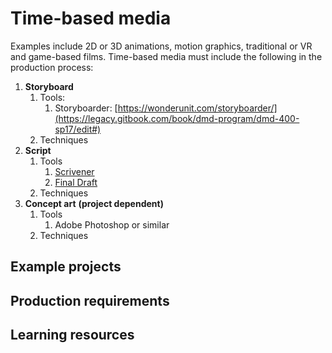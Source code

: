 # Time-based media

Examples include 2D or 3D animations, motion graphics, traditional or VR  and game-based films. Time-based media must include the following in the production process:

1. **Storyboard**
   1. Tools:
      1. Storyboarder: [https://wonderunit.com/storyboarder/](https://legacy.gitbook.com/book/dmd-program/dmd-400-sp17/edit#)
   2. Techniques
2. **Script**
   1. Tools
      1. [Scrivener](https://www.literatureandlatte.com/scrivener/overview)
      2. [Final Draft](https://www.finaldraft.com/)
   2. Techniques
3. **Concept art** **\(project dependent\)**
   1. Tools
      1. Adobe Photoshop or similar
   2. Techniques

## Example projects

## Production requirements

## Learning resources



